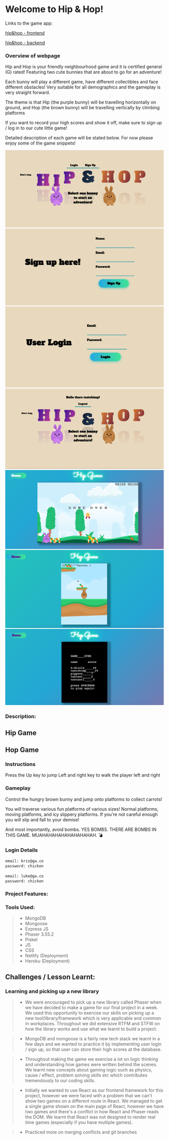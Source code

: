 # Welcome to Hip & Hop!

Links to the game app: 

[hip&hop - frontend](https://hipandhop.netlify.app//)

[hip&hop - backend](https://hipandhop.herokuapp.com/)

### Overview of webpage

Hip and Hop is your friendly neighbourhood game and it is certified general (G) rated! Featuring two cute bunnies that are about to go for an adventure!

Each bunny will play a different game, have different collectibles and face different obstacles! Very suitable for all demographics and the gameplay is very straight forward.

The theme is that Hip (the purple bunny) will be travelling horizontally on ground, and Hop (the brown bunny) will be travelling vertically by climbing platforms

If you want to record your high scores and show it off, make sure to sign up / log in to our cute little game!

Detailed description of each game will be stated below. For now please enjoy some of the game snippets!

![](./assets/main-page1.png)
![](./assets/Sign_up.png)
![](./assets/Login.png)
![](./assets/main-page.png)
![](./assets/hip.png)
![](./assets/hop.png)
![](./assets/leaderboard.png)

### Description:

## Hip Game


## Hop Game
### Instructions
Press the Up key to jump
Left and right key to walk the player left and right

### Gameplay
Control the hungry brown bunny and jump onto platforms to collect carrots! 

You will traverse various fun platforms of various sizes! Normal platforms, moving platforms, and icy slippery platforms. If you're not careful enough you will slip and fall to your demise!

And most importantly, avoid bombs. YES BOMBS. THERE ARE BOMBS IN THIS GAME. MUAHAHAHAHAHAHAHAHAH. :bomb:


### Login Details
```
email: kris@ga.co
password: chicken

email: luke@ga.co
password: chicken

```

### Project Features:
### Tools Used:
> * MongoDB
> * Mongoose
> * Express JS
> * Phaser 3.55.2
> * Piskel 
> * JS
> * CSS
> * Netlify (Deployment)
> * Heroku (Deployment)

## Challenges / Lesson Learnt:
### Learning and picking up a new library
> * We were encouraged to pick up a new library called Phaser when we have decided to make a game for our final project in a week. We used this opportunity to exercise our skills on picking up a new tool/library/framework which is very applicable and common in workplaces. Throughout we did extensive RTFM and STFW on how the library works and use what we learnt to build a project.

> * MongoDB and mongoose is a fairly new tech stack we learnt in a few days and we wanted to practice it by implementing user login / sign up, so that user can store their high scores at the database.

> * Throughout making the game we exercise a lot on logic thinking and understanding how games were written behind the scenes. We learnt new concepts about gaming logic such as physics, cause / effect, problem solving skills etc which contributes tremendously to our coding skills.

> * Initially we wanted to use React as our frontend framework for this project, however we were faced with a problem that we can't show two games on a different route in React. We managed to get a single game shown on the main page of React, however we have two games and there's a conflict in how React and Phaser reads the DOM. We learnt that React was not designed to render real time games (especially if you have multiple games). 

> * Practiced more on merging conflicts and git branches





    



